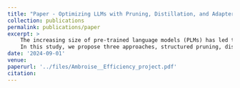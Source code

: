 ```yaml
---
title: "Paper - Optimizing LLMs with Pruning, Distillation, and Adapter Enhancements"
collection: publications
permalink: publications/paper
excerpt: >
    The increasing size of pre-trained language models (PLMs) has led to requires a better understanding of optimization methods. 
    In this study, we propose three approaches, structured pruning, distillation, and adapters which we apply to the Bidirectional Transformers for Language Understanding (BERT) model. Our goal is to assess the correlation and interdependence, or lack thereof, among these three methods. Our results focus on the GLUE task with benchmarks including model size, accuracy, rejected emission rate, and speedup. For instance, the combination of pruning, distillation, and adapters can reach 4x inference speedup with a size reduction of 85% and 200% emissions savings and an average accuracy of 50 instead of 85 approximately. Before each use, we must consider the performance-reduction-speed trade-off. In this work, we propose several scenarios depending on the desired outcome. For example, if we want to maintain performance and reduce the BERT model by 65%, then we should opt for the combination of adapters based tuning + pruning with a sparsity ratio of 0.6. 
date: '2024-09-01'
venue:
paperurl: '../files/Ambroise__Efficiency_project.pdf'
citation: 
---
```



